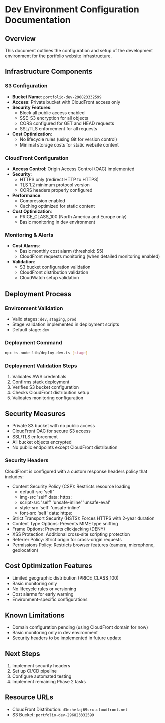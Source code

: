 # Dev Environment Configuration Documentation

## Overview

This document outlines the configuration and setup of the development environment for the portfolio website infrastructure.

## Infrastructure Components

### S3 Configuration

- **Bucket Name**: `portfolio-dev-296823332599`
- **Access**: Private bucket with CloudFront access only
- **Security Features**:
  - Block all public access enabled
  - SSE-S3 encryption for all objects
  - CORS configured for GET and HEAD requests
  - SSL/TLS enforcement for all requests
- **Cost Optimization**:
  - No lifecycle rules (using Git for version control)
  - Minimal storage costs for static website content

### CloudFront Configuration

- **Access Control**: Origin Access Control (OAC) implemented
- **Security**:
  - HTTPS only (redirect HTTP to HTTPS)
  - TLS 1.2 minimum protocol version
  - CORS headers properly configured
- **Performance**:
  - Compression enabled
  - Caching optimized for static content
- **Cost Optimization**:
  - PRICE_CLASS_100 (North America and Europe only)
  - Basic monitoring in dev environment

### Monitoring & Alerts

- **Cost Alarms**:
  - Basic monthly cost alarm (threshold: $5)
  - CloudFront requests monitoring (when detailed monitoring enabled)
- **Validation**:
  - S3 bucket configuration validation
  - CloudFront distribution validation
  - CloudWatch setup validation

## Deployment Process

### Environment Validation

- Valid stages: `dev`, `staging`, `prod`
- Stage validation implemented in deployment scripts
- Default stage: `dev`

### Deployment Command

```bash
npx ts-node lib/deploy-dev.ts [stage]
```

### Deployment Validation Steps

1. Validates AWS credentials
2. Confirms stack deployment
3. Verifies S3 bucket configuration
4. Checks CloudFront distribution setup
5. Validates monitoring configuration

## Security Measures

- Private S3 bucket with no public access
- CloudFront OAC for secure S3 access
- SSL/TLS enforcement
- All bucket objects encrypted
- No public endpoints except CloudFront distribution

### Security Headers

CloudFront is configured with a custom response headers policy that includes:

- Content Security Policy (CSP): Restricts resource loading
  - default-src 'self'
  - img-src 'self' data: https:
  - script-src 'self' 'unsafe-inline' 'unsafe-eval'
  - style-src 'self' 'unsafe-inline'
  - font-src 'self' data: https:
- Strict Transport Security (HSTS): Forces HTTPS with 2-year duration
- Content Type Options: Prevents MIME type sniffing
- Frame Options: Prevents clickjacking (DENY)
- XSS Protection: Additional cross-site scripting protection
- Referrer Policy: Strict origin for cross-origin requests
- Permissions Policy: Restricts browser features (camera, microphone, geolocation)

## Cost Optimization Features

- Limited geographic distribution (PRICE_CLASS_100)
- Basic monitoring only
- No lifecycle rules or versioning
- Cost alarms for early warning
- Environment-specific configurations

## Known Limitations

- Domain configuration pending (using CloudFront domain for now)
- Basic monitoring only in dev environment
- Security headers to be implemented in future update

## Next Steps

1. Implement security headers
2. Set up CI/CD pipeline
3. Configure automated testing
4. Implement remaining Phase 2 tasks

## Resource URLs

- CloudFront Distribution: `d3ezhefaj69srx.cloudfront.net`
- S3 Bucket: `portfolio-dev-296823332599`
